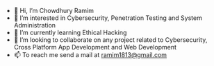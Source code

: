 - 👋 Hi, I’m Chowdhury Ramim
- 👀 I’m interested in Cybersecurity, Penetration Testing and System Administration
- 🌱 I’m currently learning Ethical Hacking
- 💞️ I’m looking to collaborate on any project related to Cybersecurity, Cross Platform App Development and Web Development
- 📫 To reach me send a mail at ramim1813@gmail.com

<!---
Ramim1813/Ramim1813 is a ✨ special ✨ repository because its `README.md` (this file) appears on your GitHub profile.
You can click the Preview link to take a look at your changes.
--->
